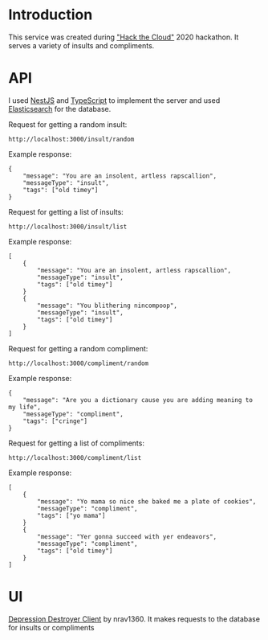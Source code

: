 # Introduction
This service was created during ["Hack the Cloud"](https://hack-the-cloud.devpost.com/) 2020 hackathon. It serves a variety of insults and compliments.

# API
I used [NestJS](https://nestjs.com/) and [TypeScript](https://www.typescriptlang.org/) to implement the server and used [Elasticsearch](https://www.elastic.co/) for the database.

Request for getting a random insult:

```
http://localhost:3000/insult/random
```

Example response:

```
{
    "message": "You are an insolent, artless rapscallion",
    "messageType": "insult",
    "tags": ["old timey"]
}
```

Request for getting a list of insults:

```
http://localhost:3000/insult/list
```

Example response:

```
[
    {
        "message": "You are an insolent, artless rapscallion",
        "messageType": "insult",
        "tags": ["old timey"]
    }
    {
        "message": "You blithering nincompoop",
        "messageType": "insult",
        "tags": ["old timey"]
    }
]
```

Request for getting a random compliment:

```
http://localhost:3000/compliment/random
```

Example response:

```
{
    "message": "Are you a dictionary cause you are adding meaning to my life",
    "messageType": "compliment",
    "tags": ["cringe"]
}
```

Request for getting a list of compliments:

```
http://localhost:3000/compliment/list
```

Example response:

```
[
    {
        "message": "Yo mama so nice she baked me a plate of cookies",
        "messageType": "compliment",
        "tags": ["yo mama"]
    }
    {
        "message": "Yer gonna succeed with yer endeavors",
        "messageType": "compliment",
        "tags": ["old timey"]
    }
]
```




# UI
[Depression Destroyer Client](https://github.com/nrav1360/DepressionDestroyerClient) by nrav1360. It makes requests to the database for insults or compliments

